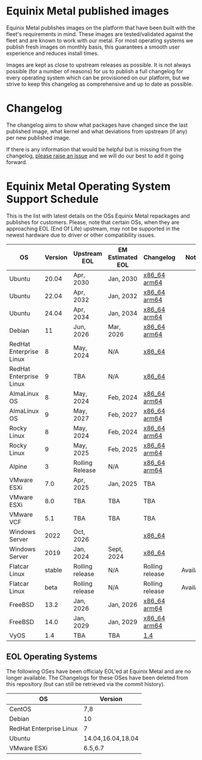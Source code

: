 # Equinix Metal published images

Equinix Metal publishes images on the platform that have been built with the fleet's requirements in mind. These images are tested/validated against the fleet and are known to work with our metal. For most operating systems we publish fresh images on monthly basis, this guarantees a smooth user experience and reduces install times.

Images are kept as close to upstream releases as possible. It is not always possible (for a number of reasons) for us to publish a full changelog for every operating system which can be provisioned on our platform, but we strive to keep this changelog as comprehensive and up to date as possible.

# Changelog

The changelog aims to show what packages have changed since the last published image, what kernel and what deviations from upstream (if any) per new published image.

If there is any information that would be helpful but is missing from the changelog, [please raise an issue](https://github.com/equinixmetal-images/changelog/issues/new) and we will do our best to add it going forward.

# Equinix Metal Operating System Support Schedule

This is the list with latest details on the OSs Equinix Metal repackages and publishes for customers. Please, note that certain OSs, when they are approaching EOL (End Of Life) upstream, may not be supported in the newest hardware due to driver or other compatibility issues.

| OS                      | Version | Upstream EOL  | EM Estimated EOL |  Changelog                      | Notes |
| ---                     | ---   | ---             | ---        | ---                                                           | --- |
| Ubuntu                  | 20.04 | Apr, 2030       | Jan, 2030  | [x86_64](ubuntu/x86_64/20_04.md) [arm64](ubuntu/aarch64/20_04.md) | |
| Ubuntu                  | 22.04 | Apr, 2032       | Jan, 2032  | [x86_64](ubuntu/x86_64/22_04.md) [arm64](ubuntu/aarch64/22_04.md) | |
| Ubuntu                  | 24.04 | Apr, 2034       | Jan, 2034  | [x86_64](ubuntu/x86_64/24_04.md) [arm64](ubuntu/aarch64/24_04.md) | |
| Debian                  | 11    | Jun, 2026       | Mar, 2026  | [x86_64](debian/x86_64/11.md) [arm64](debian/aarch64/11.md)       | |
| RedHat Enterprise Linux | 8     | May, 2024       | N/A        | [x86_64](rhel/x86_64/8.md)                                        | |
| RedHat Enterprise Linux | 9     | TBA             | N/A        | [x86_64](rhel/x86_64/9.md)                                        | |
| AlmaLinux OS            | 8     | May, 2024       | Feb, 2024  | [x86_64](alma/x86_64/8.md) [arm64](alma/aarch64/8.md)             | |
| AlmaLinux OS            | 9     | May, 2027       | Feb, 2027  | [x86_64](alma/x86_64/9.md) [arm64](alma/aarch64/9.md)             | |
| Rocky Linux             | 8     | May, 2024       | Feb, 2024  | [x86_64](rocky/x86_64/8.md) [arm64](rocky/aarch64/8.md)           | |
| Rocky Linux             | 9     | May, 2025       | Feb, 2025  | [x86_64](rocky/x86_64/9.md) [arm64](rocky/aarch64/9.md)           | |
| Alpine                  | 3     | Rolling Release | N/A        | [x86_64](alpine/x86_64/3.md) [arm64](alpine/aarch64/3.md)         | |
| VMware ESXi             | 7.0   | Apr, 2025       | Jan, 2025  | TBA                                                               | |
| VMware ESXi             | 8.0   | TBA             | TBA        | TBA                                                               | |
| VMware VCF              | 5.1   | TBA             | TBA        | TBA                                                               | |
| Windows Server          | 2022  | Oct, 2026       |            | [x86_64](windows%202022/windows_2022.md)                          | |
| Windows Server          | 2019  | Jan, 2024       | Sept, 2024 | [x86_64](windows%202019/windows_2019.md)                          | |
| Flatcar Linux           | stable | Rolling release | N/A       | Rolling release                       | Available                 | |
| Flatcar Linux           | beta  | Rolling release | N/A        | Rolling release                       | Available                 | |
| FreeBSD                 | 13.2  | Jan, 2026       | Jan, 2026  | [x86_64](freebsd/x86_64/13_2.md) [arm64](freebsd/arm64/13_2.md)   | |
| FreeBSD                 | 14.0  | Jan, 2029       | Jan, 2029  | [x86_64](freebsd/x86_64/14_0.md) [arm64](freebsd/arm64/14_0.md)   | |
| VyOS                    | 1.4   | TBA             | TBA        | [1.4](vyos/vyos_1_4.md)                                           | |

## EOL Operating Systems

The following OSes have been officialy EOL'ed at Equinix Metal and are no longer available. The Changelogs for these OSes have been deleted from this repository (but can still be retrieved via the commit history).

| OS                      | Version |
| ---                     | ---   |
| CentOS                  | 7,8   |
| Debian                  | 10    |
| RedHat Enterprise Linux | 7     |
| Ubuntu                  | 14.04,16.04,18.04 |
| VMware ESXi             | 6.5,6.7 |
